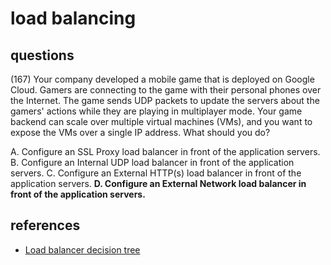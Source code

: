# load balancing

## questions

(167) Your company developed a mobile game that is deployed on Google Cloud. Gamers are connecting to the game with their personal phones over the Internet. The game sends UDP packets to update the servers about the gamers' actions while they are playing in multiplayer mode. Your game backend can scale over multiple virtual machines (VMs), and you want to expose the VMs over a single IP address. What should you do?

A. Configure an SSL Proxy load balancer in front of the application servers.
B. Configure an Internal UDP load balancer in front of the application servers.
C. Configure an External HTTP(s) load balancer in front of the application servers. 
**D. Configure an External Network load balancer in front of the application servers.**

## references

- [Load balancer decision tree](https://cloud.google.com/load-balancing/docs/choosing-load-balancer#lb-decision-tree)